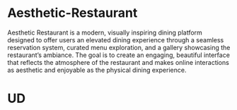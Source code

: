 # Aesthetic-Restaurant
 Aesthetic Restaurant is a modern, visually inspiring dining platform designed to offer users an elevated dining experience through a seamless reservation system, curated menu exploration, and a gallery showcasing the restaurant’s ambiance. The goal is to create an engaging, beautiful interface that reflects the atmosphere of the restaurant and makes online interactions as aesthetic and enjoyable as the physical dining experience.

# UD
